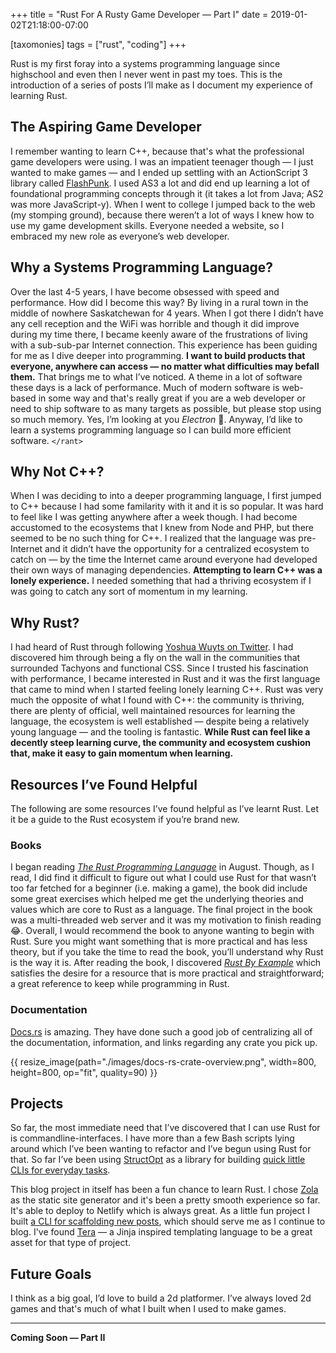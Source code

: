 +++
title = "Rust For A Rusty Game Developer — Part I"
date = 2019-01-02T21:18:00-07:00

[taxomonies]
tags = ["rust", "coding"]
+++

Rust is my first foray into a systems programming language since
highschool and even then I never went in past my toes. This is
the introduction of a series of posts I’ll make as I document my
experience of learning Rust.
<!-- more -->

## The Aspiring Game Developer

I remember wanting to learn C++, because that's what the
professional game developers were using. I was an impatient
teenager though — I just wanted to make games — and I ended up
settling with an ActionScript 3 library called [FlashPunk]. I
used AS3 a lot and did end up learning a lot of foundational
programming concepts through it (it takes a lot from Java; AS2
was more JavaScript-y). When I went to college I jumped back to
the web (my stomping ground), because there weren’t a lot of
ways I knew how to use my game development skills. Everyone
needed a website, so I embraced my new role as everyone’s web
developer.

## Why a Systems Programming Language?

Over the last 4-5 years, I have become obsessed with speed and
performance. How did I become this way? By living in a rural
town in the middle of nowhere Saskatchewan for 4 years. When I
got there I didn’t have any cell reception and the WiFi was
horrible and though it did improve during my time there, I
became keenly aware of the frustrations of living with a
sub-sub-par Internet connection. This experience has been
guiding for me as I dive deeper into programming. **I want to
build products that everyone, anywhere can access — no matter
what difficulties may befall them.** That brings me to what I’ve
noticed. A theme in a lot of software these days is a lack of
performance. Much of modern software is web-based in some way
and that's really great if you are a web developer or need to
ship software to as many targets as possible, but please stop
using so much memory. Yes, I’m looking at you *Electron* 👀.
Anyway, I’d like to learn a systems programming language so I
can build more efficient software. `</rant>`

## Why Not C++?

When I was deciding to into a deeper programming language, I
first jumped to C++ because I had some familarity with it and it
is so popular. It was hard to feel like I was getting anywhere
after a week though. I had become accustomed to the ecosystems
that I knew from Node and PHP, but there seemed to be no such
thing for C++. I realized that the language was pre-Internet and
it didn’t have the opportunity for a centralized ecosystem to
catch on — by the time the Internet came around everyone had
developed their own ways of managing dependencies. **Attempting
to learn C++ was a lonely experience.** I needed something that
had a thriving ecosystem if I was going to catch any sort of
momentum in my learning.

## Why Rust?

I had heard of Rust through following [Yoshua Wuyts on
Twitter](https://twitter.com/yoshuawuyts). I had discovered him
through being a fly on the wall in the communities that
surrounded Tachyons and functional CSS. Since I trusted his
fascination with performance, I became interested in Rust and it
was the first language that came to mind when I started feeling
lonely learning C++. Rust was very much the opposite of what I
found with C++: the community is thriving, there are plenty of
official, well maintained resources for learning the language,
the ecosystem is well established — despite being a relatively
young language — and the tooling is fantastic. **While Rust can
feel like a decently steep learning curve, the community and
ecosystem cushion that, make it easy to gain momentum when
learning.**

## Resources I’ve Found Helpful

The following are some resources I’ve found helpful as I’ve
learnt Rust. Let it be a guide to the Rust ecosystem if you’re
brand new.

### Books

I began reading _[The Rust Programming Language]_ in August.
Though, as I read, I did find it difficult to figure out what I
could use Rust for that wasn’t too far fetched for a beginner
(i.e. making a game), the book did include some great exercises
which helped me get the underlying theories and values which are
core to Rust as a language. The final project in the book was a
multi-threaded web server and it was my motivation to finish
reading 😂. Overall, I would recommend the book to anyone
wanting to begin with Rust. Sure you might want something that
is more practical and has less theory, but if you take the time
to read the book, you’ll understand why Rust is the way it is.
After reading the book, I discovered _[Rust By Example]_ which
satisfies the desire for a resource that is more practical and
straightforward; a great reference to keep while programming in
Rust.

### Documentation

[Docs.rs] is amazing. They have done such a good job of
centralizing all of the documentation, information, and links
regarding any crate you pick up.

{{ resize_image(path="./images/docs-rs-crate-overview.png", width=800, height=800, op="fit", quality=90) }}

## Projects

So far, the most immediate need that I’ve discovered that I can
use Rust for is commandline-interfaces. I have more than a few
Bash scripts lying around which I’ve been wanting to refactor
and I’ve begun using Rust for that. So far I’ve been using
[StructOpt] as a library for building [quick little CLIs for
everyday tasks](https://github.com/knowler/roots-cli-rust).

This blog project in itself has been a fun chance to learn Rust.
I chose [Zola] as the static site generator and it's been a
pretty smooth experience so far. It's able to deploy to Netlify
which is always great. As a little fun project I built [a CLI for
scaffolding new posts](https://github.com/knowler/words#cli-helper),
which should serve me as I continue to blog. I've found [Tera]
— a Jinja inspired templating language to be a great asset for
that type of project.

## Future Goals

I think as a big goal, I’d love to build a 2d platformer. I’ve
always loved 2d games and that's much of what I built when I
used to make games.

- - -

**Coming Soon — Part II**

[Docs.rs]: https://docs.rs
[StructOpt]: https://github.com/TeXitoi/structopt
[Tera]: https://tera.netlify.com
[Zola]: https://getzola.org
[The Rust Programming Language]: https://doc.rust-lang.org/book
[Rust By Example]: https://doc.rust-lang.org/rust-by-example
[FlashPunk]: http://useflashpunk.net